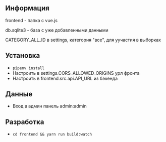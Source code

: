 ## Информация
frontend - папка с vue.js

db.sqlite3 - база  с уже добавленными данными

CATEGORY_ALL_ID в settings, категория "все", для уучастия в выборках
## Установка
* `pipenv install`
* Настроить в settings.CORS_ALLOWED_ORIGINS урл фронта
* Настроить в frontend.src.api.API_URL из бэкенда
## Данные
* Вход в админ панель admin:admin
## Разработка
* `cd frontend && yarn run build:watch`
